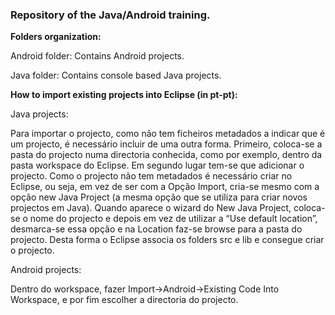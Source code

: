 ### Repository of the Java/Android training.

**Folders organization:**

Android folder: Contains Android projects.

Java folder: Contains console based Java projects.

**How to import existing projects into Eclipse (in pt-pt):**

Java projects: 

Para importar o projecto, como não tem ficheiros metadados a indicar que é um projecto, é necessário incluir de uma outra forma.
Primeiro, coloca-se a pasta do projecto numa directoria conhecida, como por exemplo, dentro da pasta workspace do Eclipse. Em segundo lugar tem-se que adicionar o projecto. Como o projecto não tem metadados é necessário criar no Eclipse, ou seja, em vez de ser com a Opção Import, cria-se mesmo com a opção new Java Project (a mesma opção que se utiliza para criar novos projectos em Java). Quando aparece o wizard do New Java Project, coloca-se o nome do projecto e depois em vez de utilizar a “Use default location”, desmarca-se essa opção e na Location faz-se browse para a pasta do projecto. Desta forma o Eclipse associa os folders src e lib e consegue criar o projecto.

Android projects:

Dentro do workspace, fazer Import->Android->Existing Code Into Workspace, e por fim escolher a directoria do projecto.